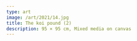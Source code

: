 ```yaml
---
type: art
image: /art/2021/14.jpg
title: The koi pound (2)
description: 95 × 95 cm, Mixed media on canvas
---
```

